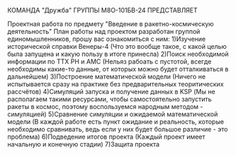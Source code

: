 КОМАНДА "Дружба" ГРУППЫ М8О-101БВ-24 ПРЕДСТАВЛЯЕТ

Проектная работа по предмету "Введение в ракетно-космическую деятельность"
План работы над проектом разработан группой единомышленников, прошу вас ознакомиться с ним:
1)Изучение исторической справки Венеры-4 (Что это вообще такое, с какой целью была запущена и какую пользу в итоге принесла)
2)Поиск необходимой информации по ТТХ РН и АМС (Нельяз рабоать с пустотой, всегде необходимы какие-то данные, от которых можно будет отталкиваться в дальнейшем)
3)Построение математической модели (Ничего не испытывается сразу на практике без предварительных теоритических рассчётов)
4)Симуляций запуска и получение данных в KSP (Мы не располагаем такими ресурсами, чтобы самостоятельно запустить ракеты в космос, поэтому воспользуемся народным методом - симуляцией)
5)Сравнение симуляции и ожидаемой математической модели (В каждой работе есть пункт ожидание и реальность, которые необходимо сравнивать, ведь если у них будет большое различие - это проблема)
6)Подведение итогов проекта (Каждый проект имеет начальную и конечную стадии)
7)Защита проекта 
